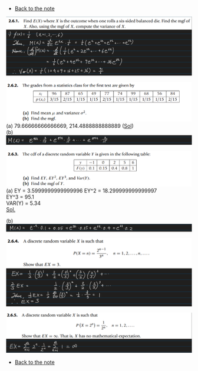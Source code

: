 * [Back to the note](./note.md)

![](images/ex001.png)

![](images/ex002.png)   
(a) 79.66666666666669, 214.4888888888889 ([Sol](scripts/ex002.py))   
(b) ![](images/ex002_2.png)

![](images/ex003.png)  
(a) EY = 3.5999999999999996
EY^2 = 18.299999999999997   
EY^3 = 95.1   
VAR(Y) = 5.34    
[Sol.](scripts/ex003.py)   


(b) ![](images/ex003_1.png)   

![](images/ex004.png)  

![](images/ex005.png)  




* [Back to the note](./note.md)